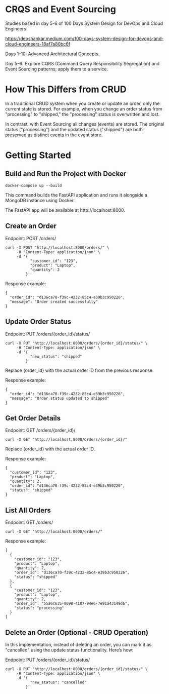 # CRQS and Event Sourcing

Studies based in day 5-6 of 100 Days System Design for DevOps and Cloud Engineers

https://deoshankar.medium.com/100-days-system-design-for-devops-and-cloud-engineers-18af7a80bc6f

Days 1–10: Advanced Architectural Concepts.

Day 5–6: Explore CQRS (Command Query Responsibility Segregation) and Event Sourcing patterns; apply them to a service.

# How This Differs from CRUD

In a traditional CRUD system when you create or update an order, only the current state is stored. For example, when you change an order status from "processing" to "shipped," the "processing" status is overwritten and lost.

In contrast, with Event Sourcing all changes (events) are stored. The original status ("processing") and the updated status ("shipped") are both preserved as distinct events in the event store.

# Getting Started

## Build and Run the Project with Docker
```
docker-compose up --build
```
This command builds the FastAPI application and runs it alongside a MongoDB instance using Docker.

The FastAPI app will be available at http://localhost:8000.

## Create an Order

Endpoint: POST /orders/
```
curl -X POST "http://localhost:8000/orders/" \
     -H "Content-Type: application/json" \
     -d '{
           "customer_id": "123",
           "product": "Laptop",
           "quantity": 2
         }'
```
Response example:
```
{
  "order_id": "d136ca70-f39c-4232-85c4-e39b3c950226",
  "message": "Order created successfully"
}
```

## Update Order Status

Endpoint: PUT /orders/{order_id}/status/
```
curl -X PUT "http://localhost:8000/orders/{order_id}/status/" \
     -H "Content-Type: application/json" \
     -d '{
           "new_status": "shipped"
         }'
```
Replace {order_id} with the actual order ID from the previous response.

Response example:
```
{
  "order_id": "d136ca70-f39c-4232-85c4-e39b3c950226",
  "message": "Order status updated to shipped"
}
```

## Get Order Details

Endpoint: GET /orders/{order_id}/
```
curl -X GET "http://localhost:8000/orders/{order_id}/"
```
Replace {order_id} with the actual order ID.

Response example:
```
{
  "customer_id": "123",
  "product": "Laptop",
  "quantity": 2,
  "order_id": "d136ca70-f39c-4232-85c4-e39b3c950226",
  "status": "shipped"
}
```
## List All Orders
Endpoint: GET /orders/
```
curl -X GET "http://localhost:8000/orders/"
```
Response example:
```
[
  {
    "customer_id": "123",
    "product": "Laptop",
    "quantity": 2,
    "order_id": "d136ca70-f39c-4232-85c4-e39b3c950226",
    "status": "shipped"
  },
  {
    "customer_id": "123",
    "product": "Laptop",
    "quantity": 2,
    "order_id": "55a6c635-8098-4187-94e6-7e91a43149d6",
    "status": "processing"
  }
]
```

## Delete an Order (Optional - CRUD Operation)

In this implementation, instead of deleting an order, you can mark it as "cancelled" using the update status functionality. Here’s how:

Endpoint: PUT /orders/{order_id}/status/
```
curl -X PUT "http://localhost:8000/orders/{order_id}/status/" \
     -H "Content-Type: application/json" \
     -d '{
           "new_status": "cancelled"
         }'
```